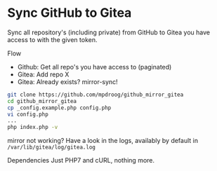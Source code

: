 Sync GitHub to Gitea 
==================
Sync all repository's (including private) from GitHub to Gitea you
have access to with the given token.

Flow
- Github: Get all repo's you have access to (paginated)
- Gitea: Add repo X
- Gitea: Already exists? mirror-sync!

```bash
git clone https://github.com/mpdroog/github_mirror_gitea
cd github_mirror_gitea
cp _config.example.php config.php
vi config.php
...
php index.php -v
```

mirror not working?
Have a look in the logs, availably by default in `/var/lib/gitea/log/gitea.log`

Dependencies
Just PHP7 and cURL, nothing more.
